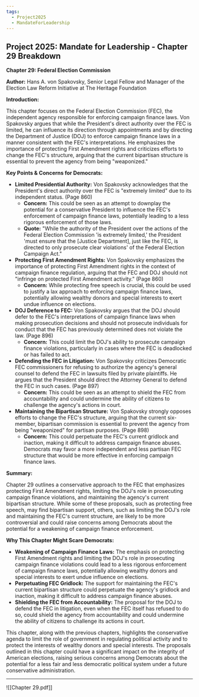 ```yaml
---
tags:
  - Project2025
  - MandateForLeadership
---
```

## Project 2025: Mandate for Leadership - Chapter 29 Breakdown

**Chapter 29: Federal Election Commission**

**Author:** Hans A. von Spakovsky, Senior Legal Fellow and Manager of the Election Law Reform Initiative at The Heritage Foundation

**Introduction:**

This chapter focuses on the Federal Election Commission (FEC), the independent agency responsible for enforcing campaign finance laws. Von Spakovsky argues that while the President's direct authority over the FEC is limited, he can influence its direction through appointments and by directing the Department of Justice (DOJ) to enforce campaign finance laws in a manner consistent with the FEC's interpretations. He emphasizes the importance of protecting First Amendment rights and criticizes efforts to change the FEC's structure, arguing that the current bipartisan structure is essential to prevent the agency from being "weaponized."

**Key Points & Concerns for Democrats:**

* **Limited Presidential Authority:** Von Spakovsky acknowledges that the President's direct authority over the FEC is "extremely limited" due to its independent status. (Page 860)
    * **Concern:** This could be seen as an attempt to downplay the potential for a conservative President to influence the FEC's enforcement of campaign finance laws, potentially leading to a less rigorous enforcement of those laws.
    * **Quote:** "While the authority of the President over the actions of the Federal Election Commission 'is extremely limited,' the President 'must ensure that the [Justice Department], just like the FEC, is directed to only prosecute clear violations' of the Federal Election Campaign Act."
* **Protecting First Amendment Rights:** Von Spakovsky emphasizes the importance of protecting First Amendment rights in the context of campaign finance regulation, arguing that the FEC and DOJ should not "infringe on protected First Amendment activity." (Page 860)
    * **Concern:** While protecting free speech is crucial, this could be used to justify a lax approach to enforcing campaign finance laws, potentially allowing wealthy donors and special interests to exert undue influence on elections.
* **DOJ Deference to FEC:** Von Spakovsky argues that the DOJ should defer to the FEC's interpretations of campaign finance laws when making prosecution decisions and should not prosecute individuals for conduct that the FEC has previously determined does not violate the law. (Page 896)
    * **Concern:** This could limit the DOJ's ability to prosecute campaign finance violations, particularly in cases where the FEC is deadlocked or has failed to act.
* **Defending the FEC in Litigation:** Von Spakovsky criticizes Democratic FEC commissioners for refusing to authorize the agency's general counsel to defend the FEC in lawsuits filed by private plaintiffs. He argues that the President should direct the Attorney General to defend the FEC in such cases. (Page 897)
    * **Concern:** This could be seen as an attempt to shield the FEC from accountability and could undermine the ability of citizens to challenge the agency's actions in court.
* **Maintaining the Bipartisan Structure:** Von Spakovsky strongly opposes efforts to change the FEC's structure, arguing that the current six-member, bipartisan commission is essential to prevent the agency from being "weaponized" for partisan purposes. (Page 898)
    * **Concern:** This could perpetuate the FEC's current gridlock and inaction, making it difficult to address campaign finance abuses. Democrats may favor a more independent and less partisan FEC structure that would be more effective in enforcing campaign finance laws.

**Summary:**

Chapter 29 outlines a conservative approach to the FEC that emphasizes protecting First Amendment rights, limiting the DOJ's role in prosecuting campaign finance violations, and maintaining the agency's current bipartisan structure. While some of these proposals, such as protecting free speech, may find bipartisan support, others, such as limiting the DOJ's role and maintaining the FEC's current structure, are likely to be more controversial and could raise concerns among Democrats about the potential for a weakening of campaign finance enforcement.

**Why This Chapter Might Scare Democrats:**

* **Weakening of Campaign Finance Laws:** The emphasis on protecting First Amendment rights and limiting the DOJ's role in prosecuting campaign finance violations could lead to a less rigorous enforcement of campaign finance laws, potentially allowing wealthy donors and special interests to exert undue influence on elections.
* **Perpetuating FEC Gridlock:** The support for maintaining the FEC's current bipartisan structure could perpetuate the agency's gridlock and inaction, making it difficult to address campaign finance abuses.
* **Shielding the FEC from Accountability:** The proposal for the DOJ to defend the FEC in litigation, even when the FEC itself has refused to do so, could shield the agency from accountability and could undermine the ability of citizens to challenge its actions in court.

This chapter, along with the previous chapters, highlights the conservative agenda to limit the role of government in regulating political activity and to protect the interests of wealthy donors and special interests. The proposals outlined in this chapter could have a significant impact on the integrity of American elections, raising serious concerns among Democrats about the potential for a less fair and less democratic political system under a future conservative administration. 

----

![[Chapter 29.pdf]]